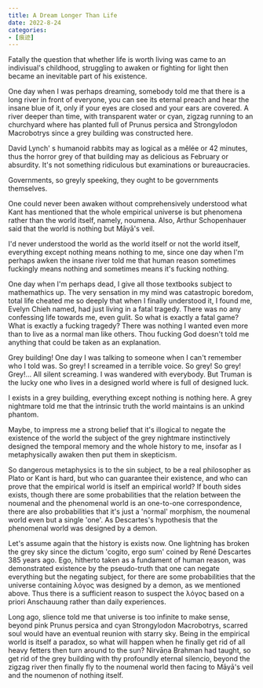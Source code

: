 ```yaml
---
title: A Dream Longer Than Life
date: 2022-8-24
categories: 
- [痕迹]
---
```


Fatally the question that whether life is worth living was came to an indivisual's childhood, struggling to awaken or fighting for light then became an inevitable part of his existence.

One day when I was perhaps dreaming, somebody told me that there is a long river in front of everyone, you can see its eternal preach and hear the insane blue of it, only if your eyes are closed and your ears are covered. A river deeper than time,  with transparent water or cyan,  zigzag running to an churchyard where has planted full of Prunus persica and Strongylodon Macrobotrys since a grey building was constructed here. 

David Lynch' s humanoid rabbits may as logical as a mêlée or 42 minutes, thus the horror grey of that building may as delicious as February or absurdity. It's not something ridiculous but examinations or bureaucracies.

Governments, so greyly speeking, they ought to be governments themselves. 

One could never been awaken without comprehensively understood what Kant has mentioned that the whole empirical universe is but phenomena rather than the world itself, namely, noumena. Also, Arthur Schopenhauer said that the world is nothing but Māyā's veil. 

I'd never understood the world as the world itself or not the world itself, everything except nothing means nothing to me, since one day when I'm perhaps awken the insane river told me that human reason sometimes fuckingly means nothing and sometimes means it's fucking nothing.

One day when I'm perhaps dead, I give all those textbooks subject to mathemathics up. The very sensation in my mind was catastropic boredom, total life cheated me so deeply that when I finally understood it, I found me, Evelyn Chieh named, had just living in a fatal tragedy. There was no any confessing life towards me, even gulit. So what is exactly a fatal game? What is exactly a fucking tragedy? There was nothing I wanted even more than to live as a normal man like others. Thou fucking God doesn't told me anything that could be taken as an explanation.

Grey building! One day I was talking to someone when I can't remember who I told was. So grey! I screamed in a terrible voice. So grey! So grey! Grey!… All silent screaming. I was wandered with everybody. But Truman is the lucky one who lives in a designed world where is full of designed luck.

I exists in a grey building, everything except nothing is nothing here. A grey nightmare told me that the intrinsic truth the world maintains is an unkind phantom.

Maybe, to impress me a strong belief that it's illogical to negate the existence of the world the subject of the grey nightmare instinctively designed the temporal memory and the whole history to me, insofar as I metaphysically awaken then put them in skepticism.

So dangerous metaphysics is to the sin subject, to be a real philosopher as Plato or Kant is hard, but who can guarantee their existence, and who can prove that the empirical world is itself an empirical world? If bouth sides exists, though there are some probabilities that the relation between the noumenal and the phenomenal world is an one-to-one correspondence, there are also probabilities that it's just a 'normal' morphism, the noumenal world even but a single 'one'. As Descartes's hypothesis that the phenomenal world was designed by a demon.

Let's assume again that the history is exists now. One lightning has broken the grey sky since the dictum 'cogito, ergo sum' coined by René Descartes 385 years ago. Ego, hitherto taken as a fundament of human reason, was demonstrated existence by the pseudo-truth that one can negate everything but the negating subject, for there are some probabilities that the universe containing λόγος was designed by a demon, as we mentioned above. Thus there is a sufficient reason to suspect the λόγος based on a priori Anschauung rather than daily experiences.

Long ago, slience told me that universe is too infinite to make sense, beyond pink Prunus persica and cyan Strongylodon Macrobotrys, scarred soul would have an eventual reunion with starry sky. Being in the empirical world is itself a paradox, so what will happen when he finally get rid of all heavy fetters then turn around to the sun? Nirvāṇa Brahman had taught, so get rid of the grey building with thy profoundly eternal silencio, beyond the zigzag river then finally fly to the noumenal world then facing to Māyā's veil and the noumenon of nothing itself.